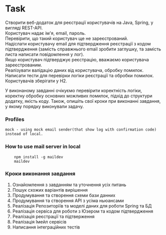 # Task

Створити веб-додаток для реєстрації користувачів на Java, Spring, у вигляді REST-API.  
Користувач надає ім'я, email, пароль.  
Перевірити, що такий користувач ще не зареєстрований.  
Надіслати користувачу email для підтвердження реєстрації з кодом підтвердження (замість справжнього email зробити заглушку, та замість листа написати повідомлення у лог).  
Якщо користувач підтверджує реєстрацію, вважаємо користувача зареєстрованим.  
Реалізувати валідацію даних від користувача, обробку помилок.  
Написати тести для перевірки логіки реєстрації та обробки помилок.  
Користувачів зберігати у H2.  

У виконаному завданні очікуємо перевірити коректність логіки, коректну обробку основних можливих помилок, підхід до структури додатку, якість коду.
Також, опишіть свої кроки при виконанні завдання, у якому порядку виконували задачу.

### Profiles
    mock - using mock email sender(that show log with confirmation code) instead of local.

### How to use mail server in local
```
    npm install -g maildev
    maildev
```

### Кроки виконання завдання
1. Ознайомлення з завданням та уточнення усіх питань
2. Пошук схожих варіантів вирішення
3. Продумування та створення схеми бази данних
4. Продумування та створення API з усіма ньюансами
5. Реалізація Репозиторіїв та моделі даних для роботи Spring та БД
6. Реалізація сервіса для роботи з Юзером та кодом підтвердження
7. Реалізація реєстрації та підтверження
8. Реалізація Імейл сервісів
9. Написання інтеграційних тестів